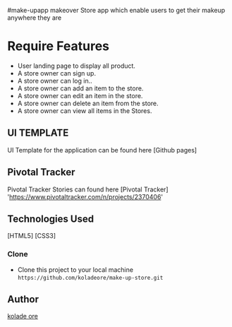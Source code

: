 #make-upapp
makeover Store app which enable users to get their makeup anywhere they are

# Require Features
* User landing page to display all product.
* A store owner can sign up.
* A store owner can log in..
* A store owner can add an item to the store.
* A store owner can edit an item in the store.
* A store owner can delete an item from the store.
* A store owner can view all items in the Stores.

## UI TEMPLATE
UI Template for the application can be found here [Github pages]

## Pivotal Tracker

Pivotal Tracker Stories can found here [Pivotal Tracker] 'https://www.pivotaltracker.com/n/projects/2370406'

## Technologies Used
[HTML5]
[CSS3]

### Clone

* Clone this project to your local machine `https://github.com/koladeore/make-up-store.git`

## Author

[kolade ore](https://github.com/koladeore)
